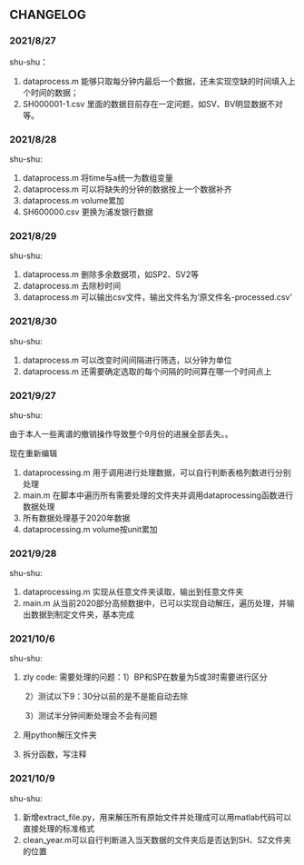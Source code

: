 ## CHANGELOG

### 2021/8/27

shu-shu：

1. dataprocess.m 能够只取每分钟内最后一个数据，还未实现空缺的时间填入上个时间的数据；
2. SH000001-1.csv 里面的数据目前存在一定问题，如SV、BV明显数据不对等。

### 2021/8/28

shu-shu:

1. dataprocess.m 将time与a统一为数组变量
2. dataprocess.m 可以将缺失的分钟的数据按上一个数据补齐
3. dataprocess.m volume累加
4. SH600000.csv 更换为浦发银行数据

### 2021/8/29

shu-shu:

1. dataprocess.m 删除多余数据项，如SP2、SV2等
2. dataprocess.m 去除秒时间
3. dataprocess.m 可以输出csv文件，输出文件名为‘原文件名-processed.csv’

### 2021/8/30

shu-shu:

1. dataprocess.m 可以改变时间间隔进行筛选，以分钟为单位
2. dataprocess.m 还需要确定选取的每个间隔的时间算在哪一个时间点上

### 2021/9/27

shu-shu:

由于本人一些离谱的撤销操作导致整个9月份的进展全部丢失。。

现在重新编辑

1. dataprocessing.m 用于调用进行处理数据，可以自行判断表格列数进行分别处理
2. main.m 在脚本中遍历所有需要处理的文件夹并调用dataprocessing函数进行数据处理
3. 所有数据处理基于2020年数据
4. dataprocessing.m volume按unit累加

### 2021/9/28

shu-shu:

1. dataprocessing.m 实现从任意文件夹读取，输出到任意文件夹
2. main.m 从当前2020部分高频数据中，已可以实现自动解压，遍历处理，并输出数据到制定文件夹，基本完成

### 2021/10/6

shu-shu:

1. zly code: 需要处理的问题：1）BP和SP在数量为5或3时需要进行区分

   ​											   2）测试以下9：30分以前的是不是能自动去除

   ​                                               3）测试半分钟间断处理会不会有问题

2. 用python解压文件夹

3. 拆分函数，写注释

### 2021/10/9

shu-shu:

1. 新增extract_file.py，用来解压所有原始文件并处理成可以用matlab代码可以直接处理的标准格式
2. clean_year.m可以自行判断进入当天数据的文件夹后是否达到SH、SZ文件夹的位置
